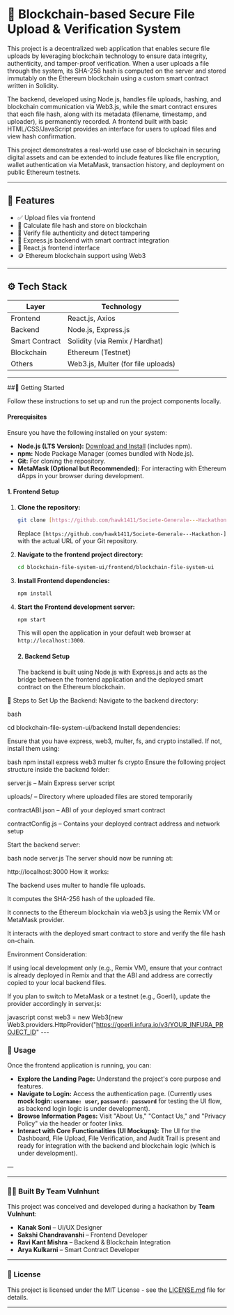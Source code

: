 # 🔐 Blockchain-based Secure File Upload & Verification System

This project is a decentralized web application that enables secure file uploads by leveraging blockchain technology to ensure data integrity, authenticity, and tamper-proof verification. When a user uploads a file through the system, its SHA-256 hash is computed on the server and stored immutably on the Ethereum blockchain using a custom smart contract written in Solidity.

The backend, developed using Node.js, handles file uploads, hashing, and blockchain communication via Web3.js, while the smart contract ensures that each file hash, along with its metadata (filename, timestamp, and uploader), is permanently recorded. A frontend built with basic HTML/CSS/JavaScript provides an interface for users to upload files and view hash confirmation.

This project demonstrates a real-world use case of blockchain in securing digital assets and can be extended to include features like file encryption, wallet authentication via MetaMask, transaction history, and deployment on public Ethereum testnets.

---

## 📂 Features

- ✅ Upload files via frontend
- 🔗 Calculate file hash and store on blockchain
- 🔎 Verify file authenticity and detect tampering
- 📜 Express.js backend with smart contract integration
- 🎨 React.js frontend interface
- 🪙 Ethereum blockchain support using Web3

---

## ⚙️ Tech Stack

| Layer      | Technology             |
|------------|------------------------|
| Frontend   | React.js, Axios        |
| Backend    | Node.js, Express.js    |
| Smart Contract | Solidity (via Remix / Hardhat) |
| Blockchain | Ethereum (Testnet)     |
| Others     | Web3.js, Multer (for file uploads)

---

##🚀 Getting Started

Follow these instructions to set up and run the project components locally.

#### Prerequisites

Ensure you have the following installed on your system:
* **Node.js (LTS Version):** [Download and Install](https://nodejs.org/en/) (includes npm).
* **npm:** Node Package Manager (comes bundled with Node.js).
* **Git:** For cloning the repository.
* **MetaMask (Optional but Recommended):** For interacting with Ethereum dApps in your browser during development.

#### 1. Frontend Setup

1.  **Clone the repository:**
    ```bash
    git clone [https://github.com/hawk1411/Societe-Generale---Hackathon-]
    ```
    Replace `[https://github.com/hawk1411/Societe-Generale---Hackathon-]` with the actual URL of your Git repository.
2.  **Navigate to the frontend project directory:**
    ```bash
    cd blockchain-file-system-ui/frontend/blockchain-file-system-ui
    ```
3.  **Install Frontend dependencies:**
    ```bash
    npm install
    ```
4.  **Start the Frontend development server:**
    ```bash
    npm start
    ```
    This will open the application in your default web browser at `http://localhost:3000`.

    #### 2. Backend Setup
    The backend is built using Node.js with Express.js and acts as the bridge between the frontend application and the deployed smart contract on the Ethereum blockchain.

🔧 Steps to Set Up the Backend:
Navigate to the backend directory:

bash

cd blockchain-file-system-ui/backend
Install dependencies:

Ensure that you have express, web3, multer, fs, and crypto installed. If not, install them using:

bash
npm install express web3 multer fs crypto
Ensure the following project structure inside the backend folder:

server.js – Main Express server script

uploads/ – Directory where uploaded files are stored temporarily

contractABI.json – ABI of your deployed smart contract

contractConfig.js – Contains your deployed contract address and network setup

Start the backend server:

bash
node server.js
The server should now be running at:


http://localhost:3000
How it works:

The backend uses multer to handle file uploads.

It computes the SHA-256 hash of the uploaded file.

It connects to the Ethereum blockchain via web3.js using the Remix VM or MetaMask provider.

It interacts with the deployed smart contract to store and verify the file hash on-chain.

Environment Consideration:

If using local development only (e.g., Remix VM), ensure that your contract is already deployed in Remix and that the ABI and address are correctly copied to your local backend files.

If you plan to switch to MetaMask or a testnet (e.g., Goerli), update the provider accordingly in server.js:

javascript
const web3 = new Web3(new Web3.providers.HttpProvider("https://goerli.infura.io/v3/YOUR_INFURA_PROJECT_ID"
    ---

### 📖 Usage

Once the frontend application is running, you can:

* **Explore the Landing Page:** Understand the project's core purpose and features.
* **Navigate to Login:** Access the authentication page. (Currently uses **mock login: `username: user`, `password: password`** for testing the UI flow, as backend login logic is under development).
* **Browse Information Pages:** Visit "About Us," "Contact Us," and "Privacy Policy" via the header or footer links.
* **Interact with Core Functionalities (UI Mockups):** The UI for the Dashboard, File Upload, File Verification, and Audit Trail is present and ready for integration with the backend and blockchain logic (which is under development).

—

---

### 👨‍💻 Built By Team Vulnhunt

This project was conceived and developed during a hackathon by **Team Vulnhunt**:

* **Kanak Soni** – UI/UX Designer
* **Sakshi Chandravanshi** – Frontend Developer
* **Ravi Kant Mishra** – Backend & Blockchain Integration
* **Arya Kulkarni** – Smart Contract Developer

---

### 📝 License

This project is licensed under the MIT License - see the [LICENSE.md](LICENSE.md) file for details.

---
